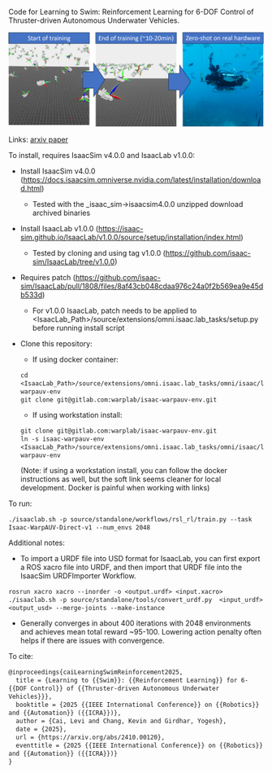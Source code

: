 Code for Learning to Swim: Reinforcement Learning for 6-DOF Control of Thruster-driven Autonomous Underwater Vehicles.

![Overview](./imgs/qual-overview.png)

Links: [arxiv paper](https://arxiv.org/abs/2410.00120)

To install, requires IsaacSim v4.0.0 and IsaacLab v1.0.0:
- Install IsaacSim v4.0.0 (https://docs.isaacsim.omniverse.nvidia.com/latest/installation/download.html)
  - Tested with the _isaac_sim->isaacsim4.0.0 unzipped download archived binaries
- Install IsaacLab v1.0.0 (https://isaac-sim.github.io/IsaacLab/v1.0.0/source/setup/installation/index.html)
  - Tested by cloning and using tag v1.0.0 (https://github.com/isaac-sim/IsaacLab/tree/v1.0.0)
- Requires patch (https://github.com/isaac-sim/IsaacLab/pull/1808/files/8af43cb048cdaa976c24a0f2b569ea9e45db533d)
  - For v1.0.0 IsaacLab, patch needs to be applied to <IsaacLab_Path>/source/extensions/omni.isaac.lab_tasks/setup.py before running install script

- Clone this repository:

  - If using docker container:
  ```
  cd <IsaacLab_Path>/source/extensions/omni.isaac.lab_tasks/omni/isaac/lab_tasks/direct/isaac-warpauv-env
  git clone git@gitlab.com:warplab/isaac-warpauv-env.git
  ```

  - If using workstation install:
  ```
  git clone git@gitlab.com:warplab/isaac-warpauv-env.git
  ln -s isaac-warpauv-env <IsaacLab_Path>/source/extensions/omni.isaac.lab_tasks/omni/isaac/lab_tasks/direct/isaac-warpauv-env
  ```
  (Note: if using a workstation install, you can follow the docker instructions as well, but the soft link seems cleaner for local development. Docker is painful when working with links)

To run:
```
./isaaclab.sh -p source/standalone/workflows/rsl_rl/train.py --task Isaac-WarpAUV-Direct-v1 --num_envs 2048
```

Additional notes:

 - To import a URDF file into USD format for IsaacLab, you can first export a ROS xacro file into URDF, and then import that URDF file into the IsaacSim URDFImporter Workflow.

 ```
 rosrun xacro xacro --inorder -o <output.urdf> <input.xacro>
 ./isaaclab.sh -p source/standalone/tools/convert_urdf.py  <input_urdf> <output_usd> --merge-joints --make-instance
 ```

 - Generally converges in about 400 iterations with 2048 environments and achieves mean total reward ~95-100. Lowering action penalty often helps if there are issues with convergence.

To cite:
```
@inproceedings{caiLearningSwimReinforcement2025,
  title = {Learning to {{Swim}}: {{Reinforcement Learning}} for 6-{{DOF Control}} of {{Thruster-driven Autonomous Underwater Vehicles}}},
  booktitle = {2025 {{IEEE International Conference}} on {{Robotics}} and {{Automation}} ({{ICRA}})},
  author = {Cai, Levi and Chang, Kevin and Girdhar, Yogesh},
  date = {2025},
  url = {https://arxiv.org/abs/2410.00120},
  eventtitle = {2025 {{IEEE International Conference}} on {{Robotics}} and {{Automation}} ({{ICRA}})}
}

```
